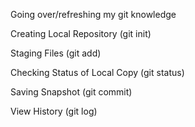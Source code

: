 
Going over/refreshing my git knowledge



Creating Local Repository (git init)

Staging Files (git add)

Checking Status of Local Copy (git status)

Saving Snapshot (git commit)

View History (git log)
